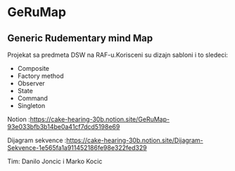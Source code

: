 # GeRuMap
## Generic Rudementary mind Map 
Projekat sa predmeta DSW na RAF-u.Korisceni su dizajn sabloni i to sledeci:
- Composite
- Factory method
- Observer
- State
- Command
- Singleton

Notion :https://cake-hearing-30b.notion.site/GeRuMap-93e033bfb3b14be0a41cf7dcd5198e69

Dijagram sekvence :https://cake-hearing-30b.notion.site/Dijagram-Sekvence-1e565fa1a911452186fe98e322fed329

Tim: Danilo Joncic i Marko Kocic
